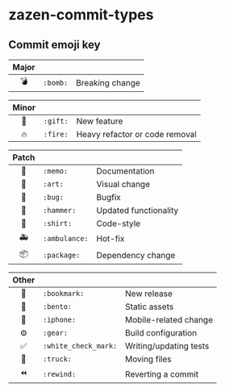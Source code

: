 # zazen-commit-types

## Commit emoji key

| Major |          |                 |
| :---: | -------- | --------------- |
|   💣  | `:bomb:` | Breaking change |

| Minor |          |                                |
| :---: | -------- | ------------------------------ |
|   🎁  | `:gift:` | New feature                    |
|   🔥  | `:fire:` | Heavy refactor or code removal |

| Patch |               |                       |
| :---: | ------------- | --------------------- |
|   📝  | `:memo:`      | Documentation         |
|   🎨  | `:art:`       | Visual change         |
|   🐛  | `:bug:`       | Bugfix                |
|   🔨  | `:hammer:`    | Updated functionality |
|   👕  | `:shirt:`     | Code-style            |
|   🚑  | `:ambulance:` | Hot-fix               |
|   📦  | `:package:`   | Dependency change     |

| Other |                      |                        |
| :---: | -------------------- | ---------------------- |
|   🔖  | `:bookmark:`         | New release            |
|   🍱  | `:bento:`            | Static assets          |
|   📱  | `:iphone:`           | Mobile-related change  |
|   ⚙️  | `:gear:`             | Build configuration    |
|   ✅   | `:white_check_mark:` | Writing/updating tests |
|   🚚  | `:truck:`            | Moving files           |
|   ⏪   | `:rewind:`           | Reverting a commit     |
